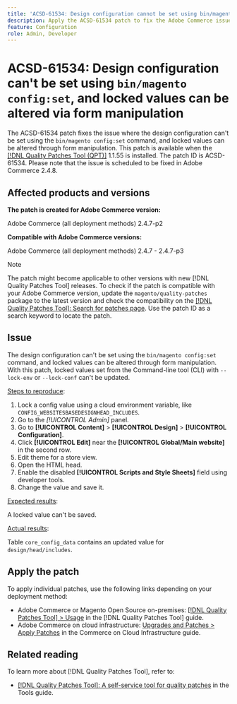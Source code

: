 ```yaml
---
title: 'ACSD-61534: Design configuration cannot be set using bin/magento config:set, and locked values can be altered via form manipulation'
description: Apply the ACSD-61534 patch to fix the Adobe Commerce issue where the design configuration can't be set using the `bin/magento config:set` command, and locked values can be altered through form manipulation.
feature: Configuration
role: Admin, Developer
---
```

# ACSD-61534: Design configuration can't be set using `bin/magento config:set`, and locked values can be altered via form manipulation

The ACSD-61534 patch fixes the issue where the design configuration can't be set using the `bin/magento config:set` command, and locked values can be altered through form manipulation. This patch is available when the [[!DNL Quality Patches Tool (QPT)]](/help/tools/quality-patches-tool/quality-patches-tool-to-self-serve-quality-patches.md) 1.1.55 is installed. The patch ID is ACSD-61534. Please note that the issue is scheduled to be fixed in Adobe Commerce 2.4.8. 

## Affected products and versions

**The patch is created for Adobe Commerce version:**

Adobe Commerce (all deployment methods) 2.4.7-p2

**Compatible with Adobe Commerce versions:**

Adobe Commerce (all deployment methods) 2.4.7 - 2.4.7-p3

>[!NOTE]
>
>The patch might become applicable to other versions with new [!DNL Quality Patches Tool] releases. To check if the patch is compatible with your Adobe Commerce version, update the `magento/quality-patches` package to the latest version and check the compatibility on the [[!DNL Quality Patches Tool]: Search for patches page](https://experienceleague.adobe.com/tools/commerce-quality-patches/index.html). Use the patch ID as a search keyword to locate the patch.

## Issue

The design configuration can't be set using the `bin/magento config:set` command, and locked values can be altered through form manipulation. With this patch, locked values set from the Command-line tool (CLI) with `--lock-env` or `--lock-conf` can't be updated.

<u>Steps to reproduce</u>:

1. Lock a config value using a cloud environment variable, like `CONFIG_WEBSITESBASEDESIGNHEAD_INCLUDES`.
1. Go to the *[!UICONTROL Admin]* panel.
1. Go to **[!UICONTROL Content]** > **[!UICONTROL Design]** > **[!UICONTROL Configuration]**.
1. Click **[!UICONTROL Edit]** near the **[!UICONTROL Global/Main website]** in the second row.
1. Edit theme for a store view.
1. Open the HTML head.
1. Enable the disabled **[!UICONTROL Scripts and Style Sheets]** field using developer tools.
1. Change the value and save it.

<u>Expected results</u>:

A locked value can't be saved.

<u>Actual results</u>:

Table `core_config_data` contains an updated value for `design/head/includes`.

## Apply the patch

To apply individual patches, use the following links depending on your deployment method:

* Adobe Commerce or Magento Open Source on-premises: [[!DNL Quality Patches Tool] > Usage](/help/tools/quality-patches-tool/usage.md) in the [!DNL Quality Patches Tool] guide.
* Adobe Commerce on cloud infrastructure: [Upgrades and Patches > Apply Patches](https://experienceleague.adobe.com/docs/commerce-cloud-service/user-guide/develop/upgrade/apply-patches.html) in the Commerce on Cloud Infrastructure guide.

## Related reading

To learn more about [!DNL Quality Patches Tool], refer to:

* [[!DNL Quality Patches Tool]: A self-service tool for quality patches](/help/tools/quality-patches-tool/quality-patches-tool-to-self-serve-quality-patches.md) in the Tools guide.
